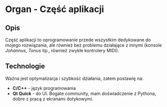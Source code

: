 # Organ - Część aplikacji

## Opis
Część aplikacji to oprogramowanie przede wszystkim dedykowane do mojego rozwiązania, ale również bez problemu działające z innymi (konsole *Johannus*, *Tonus* itp., również zwykłe kontrolery MIDI).

## Technologie
Ważna jest optymalizacja i szybkość działania, zatem postawię na:
- **C/C++** - język programowania
- **Qt Quick** - do UI. Bogate community, mam doświadczenie z Pythona, dobre z pracą z ekranami dotykowymi.